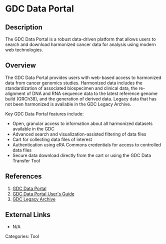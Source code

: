 # GDC Data Portal #
## Description ##
The GDC Data Portal is a robust data-driven platform that allows users to search and download harmonized cancer data for analysis using modern web technologies.
## Overview ##
The GDC Data Portal provides users with web-based access to harmonized data from cancer genomics studies. Harmonized data includes the standardization of associated biospecimen and clinical data, the re-alignment of DNA and RNA sequence data to the latest reference genome build (GRCh38), and the generation of derived data. Legacy data that has not been harmonized is available in the GDC Legacy Archive.

Key GDC Data Portal features include:

* Open, granular access to information about all harmonized datasets available in the GDC
* Advanced search and visualization-assisted filtering of data files
* Cart for collecting data files of interest
* Authentication using eRA Commons credentials for access to controlled data files
* Secure data download directly from the cart or using the GDC Data Transfer Tool

## References ##
1. [GDC Data Portal](https://gdc-portal.nci.nih.gov)
2. [GDC Data Portal User's Guide](https://docs.gdc.cancer.gov/Data_Portal/Users_Guide/Getting_Started/)
3. [GDC Legacy Archive](https://portal.gdc.cancer.gov/legacy-archive/search/f)

## External Links ##
* N/A

Categories: Tool
